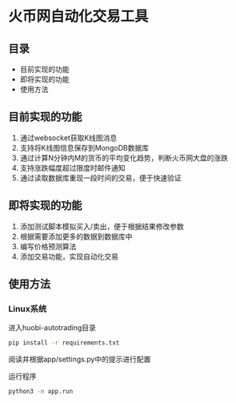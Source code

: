 # 火币网自动化交易工具

## 目录

* 目前实现的功能
* 即将实现的功能
* 使用方法

## 目前实现的功能

1. 通过websocket获取K线图消息
1. 支持将K线图信息保存到MongoDB数据库
1. 通过计算N分钟内M的货币的平均变化趋势，判断火币网大盘的涨跌
1. 支持涨跌幅度超过限度时邮件通知
1. 通过读取数据库重现一段时间的交易，便于快速验证

## 即将实现的功能

1. 添加测试脚本模拟买入/卖出，便于根据结果修改参数
1. 根据需要添加更多的数据到数据库中
1. 编写价格预测算法
1. 添加交易功能，实现自动化交易

## 使用方法

### Linux系统

进入huobi-autotrading目录

```bash
pip install -r requirements.txt
```

阅读并根据app/settings.py中的提示进行配置

运行程序

```bash
python3 -m app.run
```
